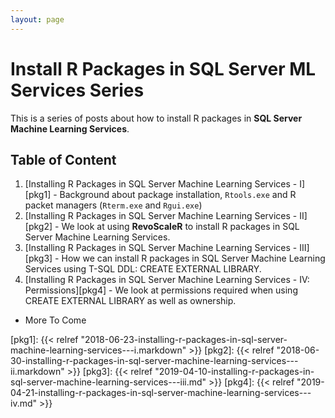 ```yaml
---
layout: page
---
```


# Install R Packages in SQL Server ML Services Series

This is a series of posts about how to install R packages in **SQL Server Machine Learning Services**.

## Table of Content

1. [Installing R Packages in SQL Server Machine Learning Services - I][pkg1] - Background about package installation, `Rtools.exe` and R packet managers (`Rterm.exe` and `Rgui.exe`)
1. [Installing R Packages in SQL Server Machine Learning Services - II][pkg2] - We look at using **RevoScaleR** to install R packages in SQL Server Machine Learning Services.
1. [Installing R Packages in SQL Server Machine Learning Services - III][pkg3] - How we can install R packages in SQL Server Machine Learning Services using T-SQL DDL: CREATE EXTERNAL LIBRARY.
1. [Installing R Packages in SQL Server Machine Learning Services - IV: Permissions][pkg4] - We look at permissions required when using CREATE EXTERNAL LIBRARY as well as ownership.

* More To Come

 

[pkg1]: {{< relref "2018-06-23-installing-r-packages-in-sql-server-machine-learning-services---i.markdown" >}}
[pkg2]: {{< relref "2018-06-30-installing-r-packages-in-sql-server-machine-learning-services---ii.markdown" >}}
[pkg3]: {{< relref "2019-04-10-installing-r-packages-in-sql-server-machine-learning-services---iii.md" >}}
[pkg4]: {{< relref "2019-04-21-installing-r-packages-in-sql-server-machine-learning-services---iv.md" >}}

